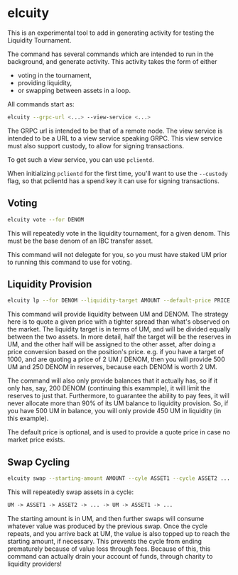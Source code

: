 # elcuity

This is an experimental tool to add in generating activity for testing the Liquidity Tournament.

The command has several commands which are intended to run in the background, and generate activity.
This activity takes the form of either
- voting in the tournament,
- providing liquidity,
- or swapping between assets in a loop.

All commands start as:
```bash
elcuity --grpc-url <...> --view-service <...>
```
The GRPC url is intended to be that of a remote node.
The view service is intended to be a URL to a view service speaking GRPC.
This view service must also support custody, to allow for signing transactions.

To get such a view service, you can use `pclientd`.

When initializing `pclientd` for the first time, you'll want to use the `--custody` flag,
so that pclientd has a spend key it can use for signing transactions.

## Voting

```bash
elcuity vote --for DENOM
```

This will repeatedly vote in the liquidity tournament, for a given denom.
This must be the base denom of an IBC transfer asset.

This command will not delegate for you, so you must have staked UM prior
to running this command to use for voting.

## Liquidity Provision

```bash
elcuity lp --for DENOM --liquidity-target AMOUNT --default-price PRICE 
```

This command will provide liquidity between UM and DENOM.
The strategy here is to quote a given price with a tighter spread than what's observed
on the market.
The liquidity target is in terms of UM, and will be divided equally between the two assets.
In more detail, half the target will be the reserves in UM, and the other half will be assigned
to the other asset, after doing a price conversion based on the position's price.
e.g. if you have a target of 1000, and are quoting a price of 2 UM / DENOM, then you will provide
500 UM and 250 DENOM in reserves, because each DENOM is worth 2 UM.

The command will also only provide balances that it actually has, so if it only has, say, 200 DENOM
(continuing this exammple), it will limit the reserves to just that.
Furthermore, to guarantee the ability to pay fees, it will never allocate more than
90% of its UM balance to liquidity provision.
So, if you have 500 UM in balance, you will only provide 450 UM in liquidity (in this example).

The default price is optional, and is used to provide a quote price in case no market price exists.

## Swap Cycling

```bash
elcuity swap --starting-amount AMOUNT --cyle ASSET1 --cycle ASSET2 ...
```

This will repeatedly swap assets in a cycle:

```txt
UM -> ASSET1 -> ASSET2 -> ... -> UM -> ASSET1 -> ...
```

The starting amount is in UM, and then further swaps will consume whatever value was produced by
the previous swap.
Once the cycle repeats, and you arrive back at UM, the value is also topped up to reach
the starting amount, if necessary.
This prevents the cycle from ending prematurely because of value loss through fees.
Because of this, this command can actually drain your account of funds, through charity
to liquidity providers!


